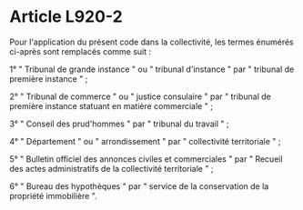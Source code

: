 # Article L920-2

<p>Pour l'application du présent code dans la collectivité, les termes énumérés ci-après sont remplacés comme suit :</p><p>1° " Tribunal de grande instance " ou " tribunal d'instance " par " tribunal de première instance " ;</p><p>2° " Tribunal de commerce " ou " justice consulaire " par " tribunal de première instance statuant en matière commerciale " ;</p><p>3° " Conseil des prud'hommes " par " tribunal du travail " ;</p><p>4° " Département " ou " arrondissement " par " collectivité territoriale " ;</p><p>5° " Bulletin officiel des annonces civiles et commerciales " par " Recueil des actes administratifs de la collectivité territoriale " ;</p><p>6° " Bureau des hypothèques " par " service de la conservation de la propriété immobilière ". </p>